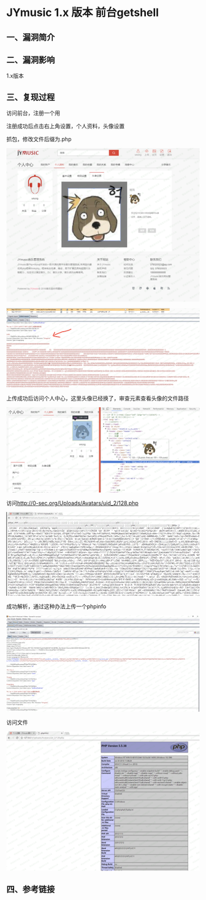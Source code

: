 JYmusic 1.x 版本 前台getshell
=============================

一、漏洞简介
------------

二、漏洞影响
------------

1.x版本

三、复现过程
------------

访问前台，注册一个用

注册成功后点击右上角设置，个人资料，头像设置

抓包，修改文件后缀为.php

![](./resource/JYmusic1.x版本前台getshell/media/rId24.png)

![](./resource/JYmusic1.x版本前台getshell/media/rId25.png)

上传成功后访问个人中心，这里头像已经换了，审查元素查看头像的文件路径

![](./resource/JYmusic1.x版本前台getshell/media/rId26.png)

访问<http://0-sec.org/Uploads/Avatars/uid_2/128.php>

![](./resource/JYmusic1.x版本前台getshell/media/rId28.png)

成功解析，通过这种办法上传一个phpinfo

![](./resource/JYmusic1.x版本前台getshell/media/rId29.png)

访问文件

![](./resource/JYmusic1.x版本前台getshell/media/rId30.png)

四、参考链接
------------
